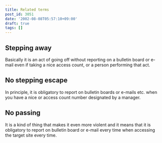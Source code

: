 ```yaml
---
title: Related terms
post_id: 3051
date: '2002-08-08T05:57:10+09:00'
draft: true
tags: []
---
```


## Stepping away

Basically it is an act of going off without reporting on a bulletin board or e-mail even if taking a nice access count, or a person performing that act.

## No stepping escape

In principle, it is obligatory to report on bulletin boards or e-mails etc. when you have a nice or access count number designated by a manager.

## No passing

It is a kind of thing that makes it even more violent and it means that it is obligatory to report on bulletin board or e-mail every time when accessing the target site every time.
